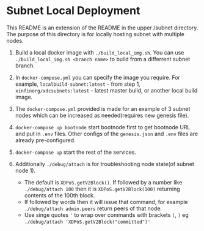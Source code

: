 # Subnet Local Deployment

This README is an extension of the README in the upper /subnet directory.
The purpose of this directory is for locally hosting subnet with multiple nodes.

1. Build a local docker image with `./build_local_img.sh`. You can use `./build_local_img.sh <branch name>` to build from a differrent subnet branch. 

2. In `docker-compose.yml` you can specify the image you require. For example, `localbuild-subnet:latest` - from step 1, `xinfinorg/xdcsubnets:latest` - latest master build, or another local build image.

3. The `docker-compose.yml` provided is made for an example of 3 subnet nodes which can be increased as needed(requires new genesis file).

4. `docker-compose up bootnode` start bootnode first to get bootnode URL and put in `.env` files. Other configs of the `genesis.json` and `.env` files are already pre-configured. 

5. `docker-compose up` start the rest of the services.

6. Additionally `./debug/attach` is for troubleshooting node state(of subnet node 1). 
   - The default is `XDPoS.getV2Block()`. If followed by a number like `./debug/attach 100` then it is `XDPoS.getV2Block(100)` returning contents of the 100th block. 
   - If followed by words then it will issue that command, for example `./debug/attach admin.peers` return peers of that node. 
   - Use singe quotes `'` to wrap over commands with brackets `(`, `)` eg `./debug/attach 'XDPoS.getV2Block("committed")'`